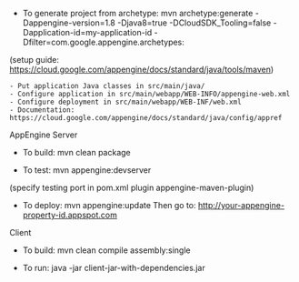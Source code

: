 - To generate project from archetype:
 mvn archetype:generate -Dappengine-version=1.8 -Djava8=true -DCloudSDK_Tooling=false -Dapplication-id=my-application-id -Dfilter=com.google.appengine.archetypes:

(setup guide: https://cloud.google.com/appengine/docs/standard/java/tools/maven)

	- Put application Java classes in src/main/java/
	- Configure application in src/main/webapp/WEB-INFO/appengine-web.xml
	- Configure deployment in src/main/webapp/WEB-INF/web.xml
	- Documentation: https://cloud.google.com/appengine/docs/standard/java/config/appref


AppEngine Server
- To build:
mvn clean package

- To test:
mvn appengine:devserver

(specify testing port in pom.xml plugin appengine-maven-plugin)

- To deploy:
mvn appengine:update
Then go to:
http://your-appengine-property-id.appspot.com


Client
- To build:
mvn clean compile assembly:single

- To run:
java -jar client-jar-with-dependencies.jar
